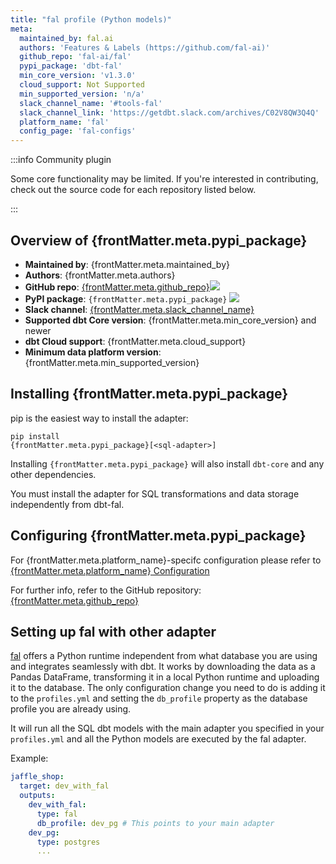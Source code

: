 ```yaml
---
title: "fal profile (Python models)"
meta:
  maintained_by: fal.ai
  authors: 'Features & Labels (https://github.com/fal-ai)'
  github_repo: 'fal-ai/fal'
  pypi_package: 'dbt-fal'
  min_core_version: 'v1.3.0'
  cloud_support: Not Supported
  min_supported_version: 'n/a'
  slack_channel_name: '#tools-fal'
  slack_channel_link: 'https://getdbt.slack.com/archives/C02V8QW3Q4Q'
  platform_name: 'fal'
  config_page: 'fal-configs'
---
```


:::info Community plugin

Some core functionality may be limited. If you're interested in contributing, check out the source code for each repository listed below.

:::

<h2> Overview of {frontMatter.meta.pypi_package} </h2>

<ul>
    <li><strong>Maintained by</strong>: {frontMatter.meta.maintained_by}</li>
    <li><strong>Authors</strong>: {frontMatter.meta.authors}</li>
    <li><strong>GitHub repo</strong>: <a href={`https://github.com/${frontMatter.meta.github_repo}`}>{frontMatter.meta.github_repo}</a><a href={`https://github.com/${frontMatter.meta.github_repo}`}><img src={`https://img.shields.io/github/stars/${frontMatter.meta.github_repo}?style=for-the-badge`}/></a></li>
    <li><strong>PyPI package</strong>: <code>{frontMatter.meta.pypi_package}</code> <a href={`https://badge.fury.io/py/${frontMatter.meta.pypi_package}`}><img src={`https://badge.fury.io/py/${frontMatter.meta.pypi_package}.svg`}/></a></li>
    <li><strong>Slack channel</strong>: <a href={frontMatter.meta.slack_channel_link}>{frontMatter.meta.slack_channel_name}</a></li>
    <li><strong>Supported dbt Core version</strong>: {frontMatter.meta.min_core_version} and newer</li>
    <li><strong>dbt Cloud support</strong>: {frontMatter.meta.cloud_support}</li>
    <li><strong>Minimum data platform version</strong>: {frontMatter.meta.min_supported_version}</li>
    </ul>


<h2> Installing {frontMatter.meta.pypi_package} </h2>

pip is the easiest way to install the adapter:

<code>pip install {frontMatter.meta.pypi_package}[&lt;sql-adapter&gt;]</code>

<p>Installing <code>{frontMatter.meta.pypi_package}</code> will also install <code>dbt-core</code> and any other dependencies.</p>

<p>You must install the adapter for SQL transformations and data storage independently from dbt-fal.</p>

<h2> Configuring {frontMatter.meta.pypi_package} </h2>

<p>For {frontMatter.meta.platform_name}-specifc configuration please refer to <a href={frontMatter.meta.config_page}>{frontMatter.meta.platform_name} Configuration</a> </p>

<p>For further info, refer to the GitHub repository: <a href={`https://github.com/${frontMatter.meta.github_repo}`}>{frontMatter.meta.github_repo}</a></p>


## Setting up fal with other adapter

[fal](http://github.com/fal-ai/fal) offers a Python runtime independent from what database you are using and integrates seamlessly with dbt. It works by downloading the data as a Pandas DataFrame, transforming it in a local Python runtime and uploading it to the database. The only configuration change you need to do is adding it to the `profiles.yml` and setting the `db_profile` property as the database profile you are already using.

It will run all the SQL dbt models with the main adapter you specified in your `profiles.yml` and all the Python models are executed by the fal adapter.

Example:

<File name='profiles.yml'>

```yaml
jaffle_shop:
  target: dev_with_fal
  outputs:
    dev_with_fal:
      type: fal
      db_profile: dev_pg # This points to your main adapter
    dev_pg:
      type: postgres
      ...
```

</File>
